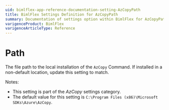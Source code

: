 ```yaml
---
uid: bimlflex-app-reference-documentation-setting-AzCopyPath
title: BimlFlex Settings Definition for AzCopyPath
summary: Documentation of settings option within BimlFlex for AzCopyPath
varigenceProduct: BimlFlex
varigenceArticleType: Reference
---
```


# Path

The file path to the local installation of the `AzCopy` Command. If installed in a non-default location, update this setting to match.

Notes:

* This setting is part of the *AzCopy* settings category.
* The default value for this setting is `C:\Program Files (x86)\Microsoft SDKs\Azure\AzCopy`.
